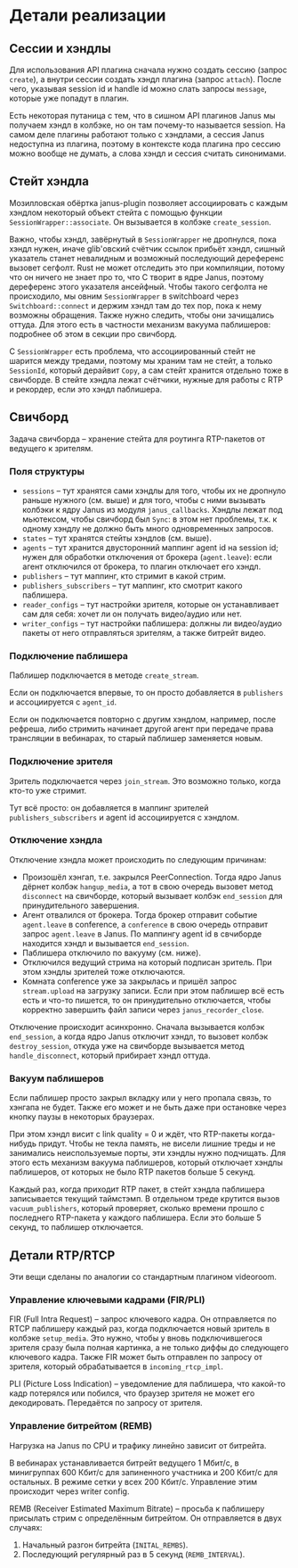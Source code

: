 # Детали реализации

## Сессии и хэндлы

Для использования API плагина сначала нужно создать сессию (запрос `create`), а внутри сессии создать
хэндл плагина (запрос `attach`). После чего, указывая session id и handle id можно слать запросы
`message`, которые уже попадут в плагин.

Есть некоторая путаница с тем, что в сишном API плагинов Janus мы получаем хэндл в колбэке, но
он там почему-то называется session. На самом деле плагины работают только с хэндлами, а сессия
Janus недоступна из плагина, поэтому в контексте кода плагина про сессию можно вообще не думать,
а слова хэндл и сессия считать синонимами.

## Стейт хэндла

Мозилловская обёртка janus-plugin позволяет ассоциировать с каждым хэндлом некоторый объект стейта
с помощью функции `SessionWrapper::associate`. Он вызывается в колбэке `create_session`.

Важно, чтобы хэндл, завёрнутый в `SessionWrapper` не дропнулся, пока хэндл нужен, иначе glib'овский
счётчик ссылок прибьёт хэндл, сишный указатель станет невалидным и возможный последующий дереференс
вызовет сегфолт. Rust не может отследить это при компиляции, потому что он ничего не знает про то,
что C творит в ядре Janus, поэтому дереференс этого указателя ансейфный. Чтобы такого сегфолта не
происходило, мы овним `SessionWrapper` в switchboard через `Switchboard::connect` и держим хэндл
там до тех пор, пока к нему возможны обращения. Также нужно следить, чтобы они зачищались оттуда.
Для этого есть в частности механизм вакуума паблишеров: подробнее об этом в секции про свичборд.

С `SessionWrapper` есть проблема, что ассоциированный стейт не шарится между тредами, поэтому мы
храним там не стейт, а только `SessionId`, который дерайвит `Copy`, а сам стейт хранится отдельно
тоже в свичборде. В стейте хэндла лежат счётчики, нужные для работы с RTP и рекордер, если это
хэндл паблишера.

## Свичборд

Задача свичборда – хранение стейта для роутинга RTP-пакетов от ведущего к зрителям.

### Поля структуры

* `sessions` – тут хранятся сами хэндлы для того, чтобы их не дропнуло раньше нужного (см. выше)
и для того, чтобы с ними вызывать колбэки к ядру Janus из модуля `janus_callbacks`. Хэндлы лежат
под мьютексом, чтобы свичборд был `Sync`: в этом нет проблемы, т.к. к одному хэндлу не должно
быть много одновременных запросов.
* `states` – тут хранятся стейты хэндлов (см. выше).
* `agents` – тут хранится двусторонний маппинг agent id на session id; нужен для обработки отключения
от брокера (`agent.leave`): если агент отключился от брокера, то плагин отключает его хэндл.
* `publishers` – тут маппинг, кто стримит в какой стрим.
* `publishers_subscribers` – тут маппинг, кто смотрит какого паблишера.
* `reader_configs` – тут настройки зрителя, которые он устанавливает сам для себя: хочет ли он
получать видео/аудио или нет.
* `writer_configs` – тут настройки паблишера: должны ли видео/аудио пакеты от него отправляться
зрителям, а также битрейт видео.

### Подключение паблишера

Паблишер подключается в методе `create_stream`.

Если он подключается впервые, то он просто добавляется в `publishers` и ассоциируется с `agent_id`.

Если он подключается повторно с другим хэндлом, например, после рефреша, либо стримить начинает
другой агент при передаче права трансляции в вебинарах, то старый паблишер заменяется новым.

### Подключение зрителя

Зритель подключается через `join_stream`. Это возможно только, когда кто-то уже стримит.

Тут всё просто: он добавляется в маппинг зрителей `publishers_subscribers` и agent id ассоциируется
с хэндлом.

### Отключение хэндла

Отключение хэндла может происходить по следующим причинам:

* Произошёл хэнгап, т.е. закрылся PeerConnection. Тогда ядро Janus дёрнет колбэк `hangup_media`,
а тот в свою очередь вызовет метод `disconnect` на свичборде, который вызывает колбэк `end_session`
для принудительного завершения.
* Агент отвалился от брокера. Тогда брокер отправит событие `agent.leave` в conference, а `conference`
в свою очередь отправит запрос `agent.leave` в Janus. По маппингу agent id в свчиборде находится
хэндл и вызывается `end_session`.
* Паблишера отключило по вакууму (см. ниже).
* Отключился ведущий стрима на который подписан зритель. При этом хэндлы зрителей тоже отключаются.
* Комната conference уже за закрылась и пришёл запрос `stream.upload` на загрузку записи. Если при
этом паблишер всё есть есть и что-то пишется, то он принудительно отключается, чтобы корректно
завершить файл записи через `janus_recorder_close`.

Отключение происходит асинхронно. Сначала вызывается колбэк `end_session`, а когда ядро Janus
отключит хэндл, то вызовет колбэк `destroy_session`, откуда уже на свичборде вызывается метод
`handle_disconnect`, который прибирает хэндл оттуда.

### Вакуум паблишеров

Если паблишер просто закрыл вкладку или у него пропала связь, то хэнгапа не будет. Также его может
и не быть даже при остановке через кнопку паузы в некоторых браузерах.

При этом хэндл висит с link quality = 0 и ждёт, что RTP-пакеты когда-нибудь придут. Чтобы не текла
память, не висели лишние треды и не занимались неиспользуемые порты, эти хэндлы нужно подчищать.
Для этого есть механизм вакуума паблишеров, который отключает хэндлы паблишеров, от которых не было
RTP пакетов больше 5 секунд.

Каждый раз, когда приходит RTP пакет, в стейт хэндла паблишера записывается текущий таймстэмп.
В отдельном треде крутится вызов `vacuum_publishers`, который проверяет, сколько времени прошло
с последнего RTP-пакета у каждого паблишера. Если это больше 5 секунд, то паблишер отключается.

## Детали RTP/RTCP

Эти вещи сделаны по аналогии со стандартным плагином videoroom.

### Управление ключевыми кадрами (FIR/PLI)

FIR (Full Intra Request) – запрос ключевого кадра. Он отправляется по RTCP паблишеру каждый раз,
когда подключается новый зритель в колбэке `setup_media`. Это нужно, чтобы у вновь подключившегося
зрителя сразу была полная картинка, а не только диффы до следующего ключевого кадра. Также FIR
может быть отправлен по запросу от зрителя, который обрабатывается в `incoming_rtcp_impl`.

PLI (Picture Loss Indication) – уведомление для паблишера, что какой-то кадр потерялся или побился,
что браузер зрителя не может его декодировать. Передаётся по запросу от зрителя.

### Управление битрейтом (REMB)

Нагрузка на Janus по CPU и трафику линейно зависит от битрейта.

В вебинарах устанавливается битрейт ведущего 1 Мбит/с, в минигруппах 600 Кбит/с для запиненного
участника и 200 Кбит/с для остальных. В режиме сетки у всех 200 Кбит/с. Управление этим происходит
через writer config.

REMB (Receiver Estimated Maximum Bitrate) – просьба к паблишеру присылать стрим с определённым
битрейтом. Он отправляется в двух случаях:

1. Начальный разгон битрейта (`INITAL_REMBS`).
2. Последующий регулярный раз в 5 секунд (`REMB_INTERVAL`).

